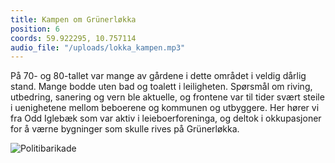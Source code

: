 ```yaml
---
title: Kampen om Grünerløkka
position: 6
coords: 59.922295, 10.757114
audio_file: "/uploads/lokka_kampen.mp3"
---
```


På 70- og 80-tallet var mange av gårdene i dette området i veldig dårlig
stand. Mange bodde uten bad og toalett i leiligheten. Spørsmål om riving, utbedring,
sanering og vern ble aktuelle, og frontene var til tider svært steile i uenighetene
mellom beboerene og kommunen og utbyggere. Her hører vi fra Odd Iglebæk som var
aktiv i leieboerforeninga, og deltok i okkupasjoner for å værne bygninger som
skulle rives på Grünerløkka.

![Politibarikade](/uploads/lokka_kampen-om-grunerlokka.jpg)
